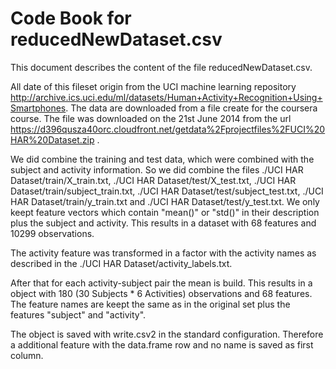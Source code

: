 Code Book for reducedNewDataset.csv
========================================================

This document describes the content of the file reducedNewDataset.csv.

All date of this fileset origin from the UCI machine learning repository http://archive.ics.uci.edu/ml/datasets/Human+Activity+Recognition+Using+Smartphones. The data are downloaded from a file create for the coursera course. The file was downloaded on the 21st June 2014 from the url https://d396qusza40orc.cloudfront.net/getdata%2Fprojectfiles%2FUCI%20HAR%20Dataset.zip .

We did combine the training and test data, which were combined with the subject and activity information. So we did combine the files ./UCI HAR Dataset/train/X_train.txt, ./UCI HAR Dataset/test/X_test.txt, ./UCI HAR Dataset/train/subject_train.txt, ./UCI HAR Dataset/test/subject_test.txt, ./UCI HAR Dataset/train/y_train.txt and ./UCI HAR Dataset/test/y_test.txt. We only keept feature vectors which contain "mean()" or "std()" in their description plus the subject and activity. This results in a dataset with 68 features and 10299 observations.

The activity feature was transformed in a factor with the activity names as described in the ./UCI HAR Dataset/activity_labels.txt.

After that for each activity-subject pair the mean is build. This results in a object with 180 (30 Subjects * 6 Activities) observations and 68 features. The feature names are keept the same as in the original set plus the features "subject" and "activity".

The object is saved with write.csv2 in the standard configuration. Therefore a additional feature with the data.frame row and no name is saved as first column.

